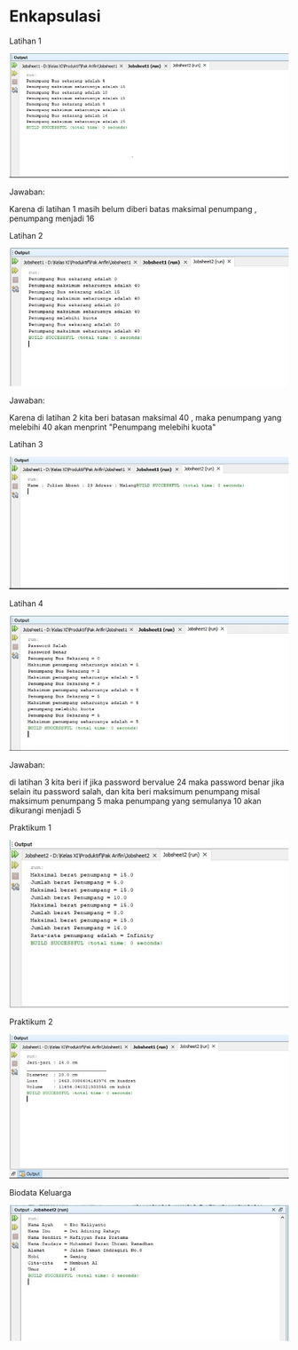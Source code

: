 # Enkapsulasi
Latihan 1

![alt text](https://github.com/akuian/Enkapsulasi/blob/master/latihan1.JPG)

Jawaban:

Karena di latihan 1 masih belum diberi batas maksimal penumpang , penumpang menjadi 16

Latihan 2

![alt text](https://github.com/akuian/Enkapsulasi/blob/master/latihan2.JPG)

Jawaban:

Karena di latihan 2 kita beri batasan maksimal 40 , maka penumpang yang melebihi 40 akan menprint "Penumpang melebihi kuota"

Latihan 3

![alt text](https://github.com/akuian/Enkapsulasi/blob/master/latihan3.JPG)

Latihan 4

![alt text](https://github.com/akuian/Enkapsulasi/blob/master/latihan4.JPG)

Jawaban:

di latihan 3 kita beri if jika password bervalue 24 maka password benar jika selain itu password salah, dan kita beri maksimum penumpang misal maksimum penumpang 5 maka penumpang yang semulanya 10 akan dikurangi menjadi 5

Praktikum 1 

![alt text](https://github.com/akuian/Enkapsulasi/blob/master/Praktikum1.JPG)

Praktikum 2

![alt text](https://github.com/akuian/Enkapsulasi/blob/master/UjiBola.JPG)

Biodata Keluarga

![alt text](https://github.com/akuian/Enkapsulasi/blob/master/BiodataKeluarga.JPG)
